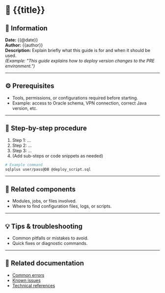 # 📘 {{title}}

## 🧾 Information
**Date:** {{@date}}  
**Author:** {{author}}  
**Description:** Explain briefly what this guide is for and when it should be used.  
*(Example: "This guide explains how to deploy version changes to the PRE environment.")*

---

## ⚙️ Prerequisites
- Tools, permissions, or configurations required before starting.  
- Example: access to Oracle schema, VPN connection, correct Java version, etc.

---

## 🚀 Step-by-step procedure
1. Step 1: ...
2. Step 2: ...
3. Step 3: ...
4. (Add sub-steps or code snippets as needed)

```bash
# Example command
sqlplus user/pass@DB @deploy_script.sql
```

---

## 🧩 Related components
- Modules, jobs, or files involved.
- Where to find configuration files, logs, or scripts.

---

## 💡 Tips & troubleshooting
- Common pitfalls or mistakes to avoid.
- Quick fixes or diagnostic commands.

---

## 🧭 Related documentation
- [Common errors](../common_errors/README.md)  
- [Known issues](../issues/README.md)  
- [Technical references](../references/README.md)